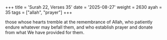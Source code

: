 +++
title = 'Surah 22, Verses 35'
date = '2025-08-27'
weight = 2630
ayah = 35
tags = ["allah", "prayer"]
+++

those whose hearts tremble at the remembrance of Allah, who patiently endure whatever may befall them, and who establish prayer and donate from what We have provided for them.